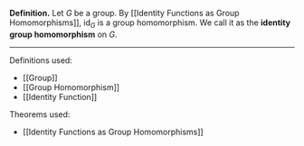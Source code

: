 **Definition.** Let $G$ be a group. By [[Identity Functions as Group Homomorphisms]], $\text{id}_{G}$ is a group homomorphism. We call it as the **identity group homomorphism** on $G$.
***
Definitions used:
- [[Group]]
- [[Group Homomorphism]]
- [[Identity Function]]

Theorems used:
- [[Identity Functions as Group Homomorphisms]]